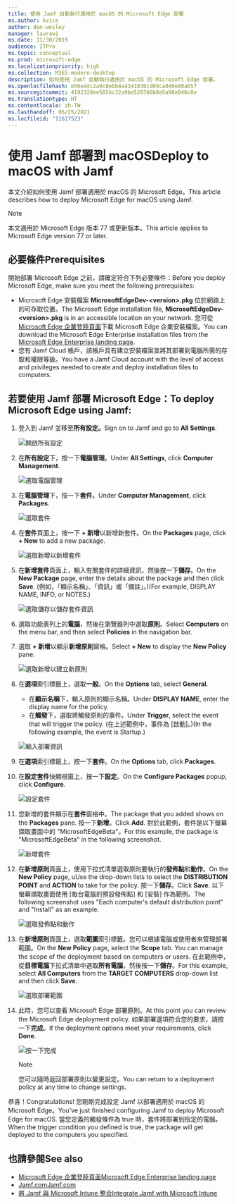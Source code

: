 ```yaml
---
title: 使用 Jamf 自動執行適用於 macOS 的 Microsoft Edge 部署
ms.author: kvice
author: dan-wesley
manager: laurawi
ms.date: 11/30/2019
audience: ITPro
ms.topic: conceptual
ms.prod: microsoft-edge
ms.localizationpriority: high
ms.collection: M365-modern-desktop
description: 如何使用 Jamf 自動執行適用於 macOS 的 Microsoft Edge 部署。
ms.openlocfilehash: e56ed4c2a9c0ebb4a4341830cd09ca040e80a657
ms.sourcegitcommit: 4192328ee585bc32a9be528766b8a5a98e046c8e
ms.translationtype: HT
ms.contentlocale: zh-TW
ms.lasthandoff: 06/25/2021
ms.locfileid: "11617523"
---
```

# <a name="deploy-to-macos-with-jamf"></a><span data-ttu-id="2ac56-103">使用 Jamf 部署到 macOS</span><span class="sxs-lookup"><span data-stu-id="2ac56-103">Deploy to macOS with Jamf</span></span>

<span data-ttu-id="2ac56-104">本文介紹如何使用 Jamf 部署適用於 macOS 的 Microsoft Edge。</span><span class="sxs-lookup"><span data-stu-id="2ac56-104">This article describes how to deploy Microsoft Edge for macOS using Jamf.</span></span>

> [!NOTE]
> <span data-ttu-id="2ac56-105">本文適用於 Microsoft Edge 版本 77 或更新版本。</span><span class="sxs-lookup"><span data-stu-id="2ac56-105">This article applies to Microsoft Edge version 77 or later.</span></span>

## <a name="prerequisites"></a><span data-ttu-id="2ac56-106">必要條件</span><span class="sxs-lookup"><span data-stu-id="2ac56-106">Prerequisites</span></span>

<span data-ttu-id="2ac56-107">開始部署 Microsoft Edge 之前，請確定符合下列必要條件：</span><span class="sxs-lookup"><span data-stu-id="2ac56-107">Before you deploy Microsoft Edge, make sure you meet the following prerequisites:</span></span>

- <span data-ttu-id="2ac56-108">Microsoft Edge 安裝檔案 **MicrosoftEdgeDev-\<version\>.pkg** 位於網路上的可存取位置。</span><span class="sxs-lookup"><span data-stu-id="2ac56-108">The Microsoft Edge installation file,  **MicrosoftEdgeDev-\<version\>.pkg** is in an accessible location on your network.</span></span> <span data-ttu-id="2ac56-109">您可從 [Microsoft Edge 企業登陸頁面](https://aka.ms/EdgeEnterprise)下載 Microsoft Edge 企業安裝檔案。</span><span class="sxs-lookup"><span data-stu-id="2ac56-109">You can download the Microsoft Edge Enterprise installation files from the [Microsoft Edge Enterprise landing page](https://aka.ms/EdgeEnterprise).</span></span>
- <span data-ttu-id="2ac56-110">您有 Jamf Cloud 帳戶，該帳戶具有建立安裝檔案並將其部署到電腦所需的存取和權限等級。</span><span class="sxs-lookup"><span data-stu-id="2ac56-110">You have a Jamf Cloud account with the level of access and privileges needed to create and deploy installation files to computers.</span></span>

## <a name="to-deploy-microsoft-edge-using-jamf"></a><span data-ttu-id="2ac56-111">若要使用 Jamf 部署 Microsoft Edge：</span><span class="sxs-lookup"><span data-stu-id="2ac56-111">To deploy Microsoft Edge using Jamf:</span></span>

1. <span data-ttu-id="2ac56-112">登入到 Jamf 並移至**所有設定。**</span><span class="sxs-lookup"><span data-stu-id="2ac56-112">Sign on to Jamf and go to **All Settings**.</span></span>

    ![開啟所有設定](./media/mac-deploy/jamf-dash-main-open-settings.png)

2. <span data-ttu-id="2ac56-114">在**所有設定**下，按一下**電腦管理**。</span><span class="sxs-lookup"><span data-stu-id="2ac56-114">Under **All Settings**, click **Computer Management**.</span></span>

    ![選取電腦管理](./media/mac-deploy/jamf-all-settings-computer-mgmt.png)

3. <span data-ttu-id="2ac56-116">在**電腦管理**下，按一下**套件**。</span><span class="sxs-lookup"><span data-stu-id="2ac56-116">Under **Computer Management**, click **Packages**.</span></span>

    ![選取套件](./media/mac-deploy/jamf-all-settings-computer-mgmt-pkgs.png)

4. <span data-ttu-id="2ac56-118">在**套件**頁面上，按一下 **+ 新增**以新增新套件。</span><span class="sxs-lookup"><span data-stu-id="2ac56-118">On the **Packages** page, click **+ New** to add a new package.</span></span>

    ![選取新增以新增套件](./media/mac-deploy/jamf-all-settings-computer-mgmt-new-pkg.png)

5. <span data-ttu-id="2ac56-120">在**新增套件**頁面上，輸入有關套件的詳細資訊，然後按一下**儲存**。</span><span class="sxs-lookup"><span data-stu-id="2ac56-120">On the **New Package** page, enter the details about the package and then click **Save**.</span></span> <span data-ttu-id="2ac56-121">(例如，「顯示名稱」、「資訊」或「備註」。)</span><span class="sxs-lookup"><span data-stu-id="2ac56-121">(For example, DISPLAY NAME, INFO, or NOTES.)</span></span>

    ![選取儲存以儲存套件資訊](./media/mac-deploy/jamf-all-settings-computer-mgmt-save-pkg-info.png)

6. <span data-ttu-id="2ac56-123">選取功能表列上的**電腦**，然後在瀏覽器列中選取**原則**。</span><span class="sxs-lookup"><span data-stu-id="2ac56-123">Select **Computers** on the menu bar, and then select **Policies** in the navigation bar.</span></span>

7. <span data-ttu-id="2ac56-124">選取 **+ 新增**以顯示**新增原則**窗格。</span><span class="sxs-lookup"><span data-stu-id="2ac56-124">Select **+ New** to display the **New Policy** pane.</span></span>

    ![選取新增以建立新原則](./media/mac-deploy/jamf-all-settings-computer-new-policy.png)

8. <span data-ttu-id="2ac56-126">在**選項**索引標籤上，選取**一般**。</span><span class="sxs-lookup"><span data-stu-id="2ac56-126">On the **Options** tab, select **General**.</span></span>

    - <span data-ttu-id="2ac56-127">在**顯示名稱**下，輸入原則的顯示名稱。</span><span class="sxs-lookup"><span data-stu-id="2ac56-127">Under **DISPLAY NAME**, enter the display name for the policy.</span></span>
    - <span data-ttu-id="2ac56-128">在**觸發**下，選取將觸發原則的事件。</span><span class="sxs-lookup"><span data-stu-id="2ac56-128">Under **Trigger**, select the event that will trigger the policy.</span></span> <span data-ttu-id="2ac56-129">(在上述範例中，事件為 [啟動]。)</span><span class="sxs-lookup"><span data-stu-id="2ac56-129">(In the following example, the event is Startup.)</span></span>

    ![輸入部署資訊](./media/mac-deploy/jamf-all-settings-computer-cfg-policy.png)

9. <span data-ttu-id="2ac56-131">在**選項**索引標籤上，按一下**套件**。</span><span class="sxs-lookup"><span data-stu-id="2ac56-131">On the **Options** tab, click **Packages**.</span></span>

10. <span data-ttu-id="2ac56-132">在**設定套件**快顯視窗上，按一下**設定**。</span><span class="sxs-lookup"><span data-stu-id="2ac56-132">On the **Configure Packages** popup, click **Configure**.</span></span>

    ![設定套件](./media/mac-deploy/jamf-all-settings-computer-policy-pkg-configure.png)

11. <span data-ttu-id="2ac56-134">您新增的套件顯示在**套件**窗格中。</span><span class="sxs-lookup"><span data-stu-id="2ac56-134">The package that you added shows on the **Packages** pane.</span></span> <span data-ttu-id="2ac56-135">按一下**新增**。</span><span class="sxs-lookup"><span data-stu-id="2ac56-135">Click **Add**.</span></span> <span data-ttu-id="2ac56-136">對於此範例，套件是以下螢幕擷取畫面中的 "MicrosoftEdgeBeta"。</span><span class="sxs-lookup"><span data-stu-id="2ac56-136">For this example, the package is "MicrosoftEdgeBeta" in the following screenshot.</span></span>

    ![新增套件](./media/mac-deploy/jamf-all-settings-computer-policy-pkg-add-beta.png)

12. <span data-ttu-id="2ac56-138">在**新增原則**頁面上，使用下拉式清單選取原則要執行的**發佈點**和**動作**。</span><span class="sxs-lookup"><span data-stu-id="2ac56-138">On the **New Policy** page, uUse the drop-down lists to select the **DISTRIBUTION POINT** and **ACTION** to take for the policy.</span></span> <span data-ttu-id="2ac56-139">按一下**儲存**。</span><span class="sxs-lookup"><span data-stu-id="2ac56-139">Click **Save**.</span></span> <span data-ttu-id="2ac56-140">以下螢幕擷取畫面使用 [每台電腦的預設發佈點] 和 [安裝] 作為範例。</span><span class="sxs-lookup"><span data-stu-id="2ac56-140">The following screenshot uses "Each computer's default distribution point" and "Install" as an example.</span></span>

    ![選取發佈點和動作](./media/mac-deploy/jamf-all-settings-computer-mgmt-pkg-cfg-distro.png)

13. <span data-ttu-id="2ac56-142">在**新增原則**頁面上，選取**範圍**索引標籤。您可以根據電腦或使用者來管理部署範圍。</span><span class="sxs-lookup"><span data-stu-id="2ac56-142">On the **New Policy** page, select the **Scope** tab. You can manage the scope of the deployment based on computers or users.</span></span> <span data-ttu-id="2ac56-143">在此範例中，從**目標電腦**下拉式清單中選取**所有電腦**，然後按一下**儲存**。</span><span class="sxs-lookup"><span data-stu-id="2ac56-143">For this example, select **All Computers** from the **TARGET COMPUTERS** drop-down list and then click **Save**.</span></span>

    ![選取部署範圍](./media/mac-deploy/jamf-all-settings-computer-mgmt-add-target.png)

14. <span data-ttu-id="2ac56-145">此時，您可以查看 Microsoft Edge 部署原則。</span><span class="sxs-lookup"><span data-stu-id="2ac56-145">At this point you can review the Microsoft Edge deployment policy.</span></span> <span data-ttu-id="2ac56-146">如果部署選項符合您的要求，請按一下**完成**。</span><span class="sxs-lookup"><span data-stu-id="2ac56-146">If the deployment options meet your requirements, click **Done**.</span></span>

    ![按一下完成](./media/mac-deploy/jamf-all-settings-computer-mgmt-finish-add-deployment.png)

    > [!NOTE]
    > <span data-ttu-id="2ac56-148">您可以隨時返回部署原則以變更設定。</span><span class="sxs-lookup"><span data-stu-id="2ac56-148">You can return to a deployment policy at any time to change settings.</span></span>

<span data-ttu-id="2ac56-149">恭喜！</span><span class="sxs-lookup"><span data-stu-id="2ac56-149">Congratulations!</span></span> <span data-ttu-id="2ac56-150">您剛剛完成設定 Jamf 以部署適用於 macOS 的 Microsoft Edge。</span><span class="sxs-lookup"><span data-stu-id="2ac56-150">You’ve just finished configuring Jamf to deploy Microsoft Edge for macOS.</span></span> <span data-ttu-id="2ac56-151">當您定義的觸發條件為 true 時，套件將部署到指定的電腦。</span><span class="sxs-lookup"><span data-stu-id="2ac56-151">When the trigger condition you defined is true, the package will get deployed to the computers you specified.</span></span>

## <a name="see-also"></a><span data-ttu-id="2ac56-152">也請參閱</span><span class="sxs-lookup"><span data-stu-id="2ac56-152">See also</span></span>

- [<span data-ttu-id="2ac56-153">Microsoft Edge 企業登陸頁面</span><span class="sxs-lookup"><span data-stu-id="2ac56-153">Microsoft Edge Enterprise landing page</span></span>](https://aka.ms/EdgeEnterprise)
- [<span data-ttu-id="2ac56-154">Jamf.com</span><span class="sxs-lookup"><span data-stu-id="2ac56-154">Jamf.com</span></span>](https://www.jamf.com/)
- [<span data-ttu-id="2ac56-155">將 Jamf 與 Microsoft Intune 整合</span><span class="sxs-lookup"><span data-stu-id="2ac56-155">Integrate Jamf with Microsoft Intune</span></span>](/intune/conditional-access-integrate-jamf)